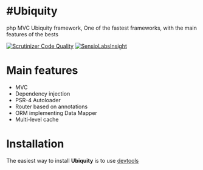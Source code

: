 # #Ubiquity
php MVC Ubiquity framework, One of the fastest frameworks, with the main features of the bests

[![Scrutinizer Code Quality](https://scrutinizer-ci.com/g/phpMv/micro/badges/quality-score.png?b=master)](https://scrutinizer-ci.com/g/phpMv/micro/?branch=master) [![SensioLabsInsight](https://insight.sensiolabs.com/projects/17973125-9452-4d32-af68-75ecfc2ff658/mini.png)](https://insight.sensiolabs.com/projects/17973125-9452-4d32-af68-75ecfc2ff658)



# Main features
  - MVC
  - Dependency injection
  - PSR-4 Autoloader
  - Router based on annotations
  - ORM implementing Data Mapper
  - Multi-level cache
  
# Installation

The easiest way to install **Ubiquity** is to use [devtools](https://github.com/phpMv/micro-devtools)

